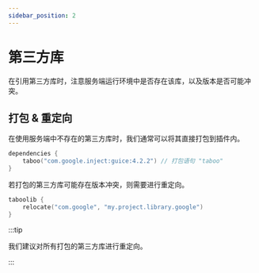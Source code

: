 ```yaml
---
sidebar_position: 2
---
```


# 第三方库

在引用第三方库时，注意服务端运行环境中是否存在该库，以及版本是否可能冲突。

## 打包 & 重定向

在使用服务端中不存在的第三方库时，我们通常可以将其直接打包到插件内。

```kotlin
dependencies {
    taboo("com.google.inject:guice:4.2.2") // 打包语句 "taboo"
}
```

若打包的第三方库可能存在版本冲突，则需要进行重定向。

```kotlin
taboolib {
    relocate("com.google", "my.project.library.google")
}
```

:::tip

我们建议对所有打包的第三方库进行重定向。

:::